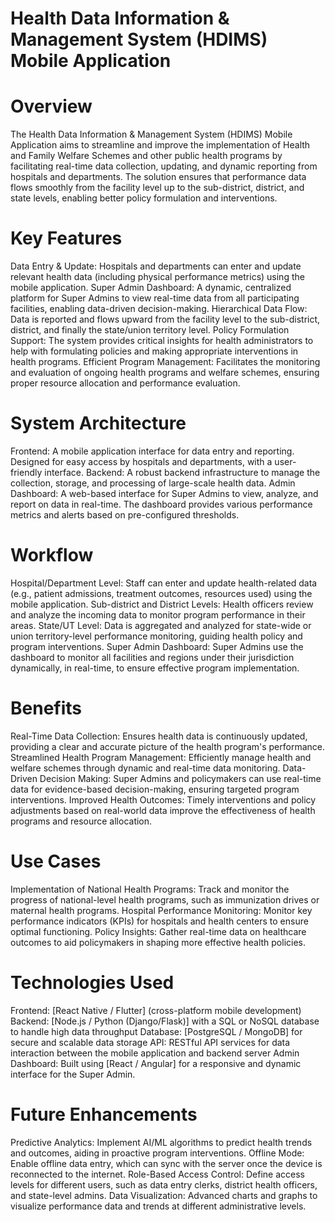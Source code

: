 # Health Data Information & Management System (HDIMS) Mobile Application

# Overview
The Health Data Information & Management System (HDIMS) Mobile Application aims to streamline and improve the implementation of Health and Family Welfare Schemes and other public health programs by facilitating real-time data collection, updating, and dynamic reporting from hospitals and departments. The solution ensures that performance data flows smoothly from the facility level up to the sub-district, district, and state levels, enabling better policy formulation and interventions.

# Key Features
Data Entry & Update: Hospitals and departments can enter and update relevant health data (including physical performance metrics) using the mobile application.
Super Admin Dashboard: A dynamic, centralized platform for Super Admins to view real-time data from all participating facilities, enabling data-driven decision-making.
Hierarchical Data Flow: Data is reported and flows upward from the facility level to the sub-district, district, and finally the state/union territory level.
Policy Formulation Support: The system provides critical insights for health administrators to help with formulating policies and making appropriate interventions in health programs.
Efficient Program Management: Facilitates the monitoring and evaluation of ongoing health programs and welfare schemes, ensuring proper resource allocation and performance evaluation.
# System Architecture
Frontend: A mobile application interface for data entry and reporting. Designed for easy access by hospitals and departments, with a user-friendly interface.
Backend: A robust backend infrastructure to manage the collection, storage, and processing of large-scale health data.
Admin Dashboard: A web-based interface for Super Admins to view, analyze, and report on data in real-time. The dashboard provides various performance metrics and alerts based on pre-configured thresholds.
# Workflow
Hospital/Department Level: Staff can enter and update health-related data (e.g., patient admissions, treatment outcomes, resources used) using the mobile application.
Sub-district and District Levels: Health officers review and analyze the incoming data to monitor program performance in their areas.
State/UT Level: Data is aggregated and analyzed for state-wide or union territory-level performance monitoring, guiding health policy and program interventions.
Super Admin Dashboard: Super Admins use the dashboard to monitor all facilities and regions under their jurisdiction dynamically, in real-time, to ensure effective program implementation.
# Benefits
Real-Time Data Collection: Ensures health data is continuously updated, providing a clear and accurate picture of the health program's performance.
Streamlined Health Program Management: Efficiently manage health and welfare schemes through dynamic and real-time data monitoring.
Data-Driven Decision Making: Super Admins and policymakers can use real-time data for evidence-based decision-making, ensuring targeted program interventions.
Improved Health Outcomes: Timely interventions and policy adjustments based on real-world data improve the effectiveness of health programs and resource allocation.
# Use Cases
Implementation of National Health Programs: Track and monitor the progress of national-level health programs, such as immunization drives or maternal health programs.
Hospital Performance Monitoring: Monitor key performance indicators (KPIs) for hospitals and health centers to ensure optimal functioning.
Policy Insights: Gather real-time data on healthcare outcomes to aid policymakers in shaping more effective health policies.
# Technologies Used
Frontend: [React Native / Flutter] (cross-platform mobile development)
Backend: [Node.js / Python (Django/Flask)] with a SQL or NoSQL database to handle high data throughput
Database: [PostgreSQL / MongoDB] for secure and scalable data storage
API: RESTful API services for data interaction between the mobile application and backend server
Admin Dashboard: Built using [React / Angular] for a responsive and dynamic interface for the Super Admin.
# Future Enhancements
Predictive Analytics: Implement AI/ML algorithms to predict health trends and outcomes, aiding in proactive program interventions.
Offline Mode: Enable offline data entry, which can sync with the server once the device is reconnected to the internet.
Role-Based Access Control: Define access levels for different users, such as data entry clerks, district health officers, and state-level admins.
Data Visualization: Advanced charts and graphs to visualize performance data and trends at different administrative levels.
